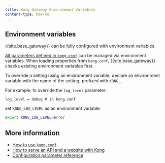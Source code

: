 ```yaml
---
title: Kong Gateway Environment Variables
content-type: how-to
---
```


## Environment variables

{{site.base_gateway}} can be fully configured with environment variables. 

[All parameters defined in `kong.conf`](/gateway/{{page.release}}/reference/configuration/) 
can be managed via environment variables.
When loading properties from `kong.conf`, {{site.base_gateway}} checks existing
environment variables first.

To override a setting using an environment variable, declare an environment
variable with the name of the setting, prefixed with `KONG_`.

For example, to override the `log_level` parameter:

```
log_level = debug # in kong.conf
```

set `KONG_LOG_LEVEL` as an environment variable:

```bash
export KONG_LOG_LEVEL=error
```

## More information

* [How to use `kong.conf`](/gateway/{{page.release}}/production/kong-conf/)
* [How to serve an API and a website with Kong](/gateway/{{page.release}}/production/website-api-serving/)
* [Configuration parameter reference](/gateway/{{page.release}}/reference/configuration/)
